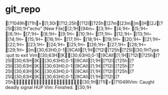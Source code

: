 # git_repo
[?1049h[?1h=[1;30r[?12;25h[?12l[?25h[27m[23m[m[H[2J[?25l[30;1H"echo" [New File][2;1H[94m~                                                                               [3;1H~                                                                               [4;1H~                                                                               [5;1H~                                                                               [6;1H~                                                                               [7;1H~                                                                               [8;1H~                                                                               [9;1H~                                                                               [10;1H~                                                                               [11;1H~                                                                               [12;1H~                                                                               [13;1H~                                                                               [14;1H~                                                                               [15;1H~                                                                               [16;1H~                                                                               [17;1H~                                                                               [18;1H~                                                                               [19;1H~                                                                               [20;1H~                                                                               [21;1H~                                                                               [22;1H~                                                                               [23;1H~                                                                               [24;1H~                                                                               [25;1H~                                                                               [26;1H~                                                                               [27;1H~                                                                               [28;1H~                                                                               [29;1H~                                                                               [m[30;63H0,0-1[9CAll[1;1H[?12l[?25h[?25l[30;1HType  :quit<Enter>  to exit Vim[30;63H[K[30;63H0,0-1[9CAll[1;1H[?12l[?25h[?25l[30;63H[K[30;63H0,0-1[9CAll[1;1H[?12l[?25h[?25l[30;63H[K[30;63H0,0-1[9CAll[1;1H[?12l[?25h[?25l[30;63H[K[30;63H0,0-1[9CAll[1;1H[?12l[?25h[?25l[30;63H[K[30;63H0,0-1[9CAll[1;1H[?12l[?25h[30;1H[?1l>[?1049lVim: Caught deadly signal HUP
Vim: Finished.
[30;1H